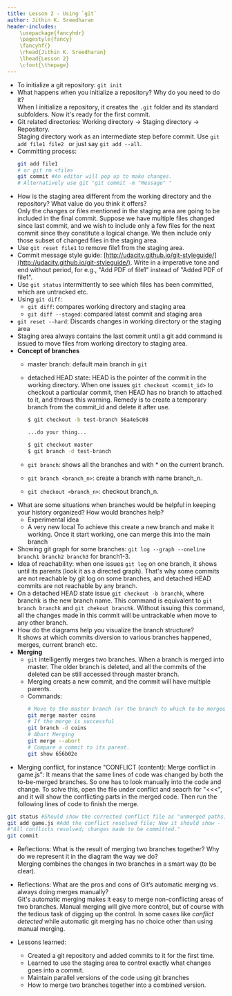 ```yaml
---
title: Lesson 2 - Using `git`
author: Jithin K. Sreedharan
header-includes:
    \usepackage{fancyhdr}
    \pagestyle{fancy}
    \fancyhf{}
    \rhead{Jithin K. Sreedharan}
    \lhead{Lesson 2}
    \cfoot{\thepage}
---
```

<!-- # Lesson 2: Using `git` -->

* To initialize a git repository: `git init`
* What happens when you initialize a repository? Why do you need to do it?   
    When I initialize a repository, it creates the `.git` folder and its standard subfolders. Now it's ready for the first commit.
* Git related directories: Working directory -> Staging directory -> Repository.   
    Staging directory work as an intermediate step before commit. Use `git add file1 file2 ` or just say `git add --all`.
* Committing process:
    ``` bash
    git add file1
    # or git rm <file>
    git commit #An editor will pop up to make changes.
    # Alternatively use git "git commit -m "Message" "
    ```
* How is the staging area different from the working directory and the repository? What value do you think it offers?   
    Only the changes or files mentioned in the staging area are going to be included in the final commit. Suppose we have multiple files changed since last commit, and we wish to include only a few files for the next commit since they constitute a logical change. We then include only those subset of changed files in the staging area.
* Use `git reset file1` to remove file1 from the staging area.
* Commit message style guide: [http://udacity.github.io/git-styleguide/](http://udacity.github.io/git-styleguide/). Write in a imperative tone and end without period, for e.g., "Add PDF of file1" instead of "Added PDF of file1".
* Use `git status` intermittently to see which files has been committed, which are untracked etc.
* Using `git diff`:
    - `git diff`: compares working directory and staging area
    - `git diff --staged`: compared latest commit and staging area
* `git reset --hard`: Discards changes in working directory or the staging area
* Staging area always contains the last commit until a git add command is issued to move files from working directory to staging area.
* **Concept of branches**
    - master branch: default main branch in `git`
    - detached HEAD state: HEAD is the pointer of the commit in the working directory. When one issues `git checkout <commit_id>` to checkout a particular commit, then HEAD has no branch to attached to it, and throws this warning. Remedy is to create a temporary branch from the commit_id and delete it after use.   

        ``` bash
        $ git checkout -b test-branch 56a4e5c08

        ...do your thing...

        $ git checkout master
        $ git branch -d test-branch
        ```
    - `git branch`: shows all the branches and with * on the current branch.
    - `git branch <branch_n>`: create a branch with name branch_n.
    - `git checkout <branch_n>`: checkout branch_n.
* What are some situations when branches would be helpful in keeping your history organized? How would branches help?  
    - Experimental idea
    - A very new local
    To achieve this create a new branch and make it working. Once it start working, one can merge this into the main branch
* Showing git graph for some branches: `git log --graph --oneline branch1 branch2 branch3` for branch1-3.
* Idea of reachability: when one issues `git log` on one branch, it shows until its parents (look it as a directed graph). That's why some commits are not reachable by git log on some branches, and detached HEAD commits are not reachable by any branch.
* On a detached HEAD state issue `git checkout -b branchk`, where branchk is the new branch name. This command is equivalent to `git branch branchk` and `git chekout branchk`. Without issuing this command, all the changes made in this commit will be untrackable when move to any other branch.
* How do the diagrams help you visualize the branch structure?   
    It shows at which commits diversion to various branches happened, merges, current branch etc.
* **Merging**
    - `git` intelligently merges two branches. When a branch is merged into master. The older branch is deleted, and all the commits of the deleted can be still accessed through master branch.
    - Merging creats a new commit, and the commit will have multiple parents.
    - Commands:
        ``` bash
        # Move to the master branch (or the branch to which to be merged)
        git merge master coins
        # If the merge is successful
        git branch -d coins
        # Abort Merging
        git merge --abort
        # Compare a commit to its parent.
        git show 656b02e
        ```
* Merging conflict, for instance "CONFLICT (content): Merge conflict in game.js": It means that the same lines of code was changed by both the to-be-merged branches. So one has to look manually into the code and change. To solve this, open the file under conflict and seacrh for "<<<", and it will show the conflicting parts in the merged code. Then run the following lines of code to finish the merge.   
``` bash
git status #Should show the corrected conflict file as "unmerged paths, both modified game.js"
git add game.js #Add the conflict resolved file; Now it should show -
#"All conflicts resolved; changes made to be committed."
git commit
```
* Reflections: What is the result of merging two branches together? Why do we represent it in the diagram the way we do?  
    Merging combines the changes in two branches in a smart way (to be clear).
* Reflections: What are the pros and cons of Git’s automatic merging vs. always doing merges manually?   
    Git's automatic merging makes it easy to merge non-conflicting areas of two branches. Manual merging will give more control, but of course with the tedious task of digging up the control. In some cases like _conflict detected_ while automatic git merging has no choice other than using manual merging.
* Lessons learned:

    - Created a git repository and added commits to it for the first time.
    - Learned to use the staging area to control exactly what changes goes into a commit.
    - Maintain parallel versions of the code using git branches
    - How to merge two branches together into a combined version.
